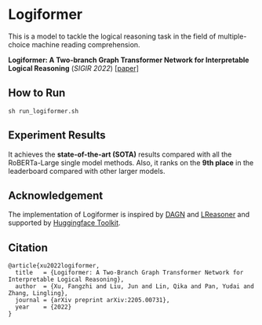 # Logiformer

This is a model to tackle the logical reasoning task in the field of multiple-choice machine reading comprehension.

**Logiformer: A Two-branch Graph Transformer Network for Interpretable Logical Reasoning** (*SIGIR 2022*) [[paper]](https://arxiv.org/abs/2205.00731)

## How to Run

```
sh run_logiformer.sh
```

## Experiment Results

It achieves the **state-of-the-art (SOTA)** results compared with all the RoBERTa-Large single model methods. Also, it ranks on the **9th place** in the leaderboard compared with other larger models.

## Acknowledgement

The implementation of Logiformer is inspired by [DAGN](https://arxiv.org/abs/2103.14349) and [LReasoner](https://arxiv.org/abs/2105.03659) and supported by [Huggingface Toolkit](https://huggingface.co/docs/transformers/index).

## Citation

```
@article{xu2022logiformer,
  title   = {Logiformer: A Two-Branch Graph Transformer Network for Interpretable Logical Reasoning},
  author  = {Xu, Fangzhi and Liu, Jun and Lin, Qika and Pan, Yudai and Zhang, Lingling},
  journal = {arXiv preprint arXiv:2205.00731},
  year    = {2022}
}
```
